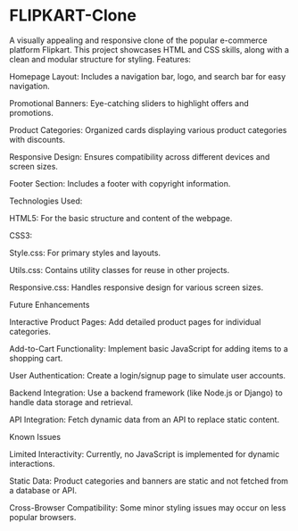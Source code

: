 # FLIPKART-Clone
A visually appealing and responsive clone of the popular e-commerce platform Flipkart. This project showcases HTML and CSS skills, along with a clean and modular structure for styling.
Features:

Homepage Layout: Includes a navigation bar, logo, and search bar for easy navigation.

Promotional Banners: Eye-catching sliders to highlight offers and promotions.

Product Categories: Organized cards displaying various product categories with discounts.

Responsive Design: Ensures compatibility across different devices and screen sizes.

Footer Section: Includes a footer with copyright information.

Technologies Used:

HTML5: For the basic structure and content of the webpage.

CSS3:

Style.css: For primary styles and layouts.

Utils.css: Contains utility classes for reuse in other projects.

Responsive.css: Handles responsive design for various screen sizes.

Future Enhancements

Interactive Product Pages: Add detailed product pages for individual categories.

Add-to-Cart Functionality: Implement basic JavaScript for adding items to a shopping cart.

User Authentication: Create a login/signup page to simulate user accounts.

Backend Integration: Use a backend framework (like Node.js or Django) to handle data storage and retrieval.

API Integration: Fetch dynamic data from an API to replace static content.

Known Issues

Limited Interactivity: Currently, no JavaScript is implemented for dynamic interactions.

Static Data: Product categories and banners are static and not fetched from a database or API.

Cross-Browser Compatibility: Some minor styling issues may occur on less popular browsers.
